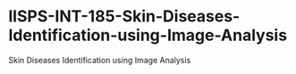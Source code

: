 # llSPS-INT-185-Skin-Diseases-Identification-using-Image-Analysis
Skin Diseases Identification using Image Analysis
